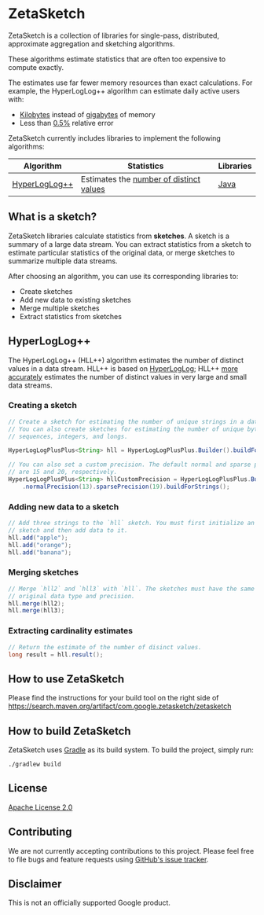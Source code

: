 <!--
    Licensed under the Apache License, Version 2.0 (the "License");
    you may not use this file except in compliance with the License.
    You may obtain a copy of the License at

        https://www.apache.org/licenses/LICENSE-2.0

    Unless required by applicable law or agreed to in writing, software
    distributed under the License is distributed on an "AS IS" BASIS,
    WITHOUT WARRANTIES OR CONDITIONS OF ANY KIND, either express or implied.
    See the License for the specific language governing permissions and
    limitations under the License.
-->

# ZetaSketch
ZetaSketch is a collection of libraries for single-pass, distributed,
approximate aggregation and sketching algorithms.

These algorithms estimate statistics that are often too expensive to compute
exactly.

The estimates use far fewer memory resources than exact calculations. For
example, the HyperLogLog++ algorithm can estimate daily active users with:

* [Kilobytes](https://cloud.google.com/bigquery/docs/reference/standard-sql/hll_functions) instead of [gigabytes](https://ai.google/research/pubs/pub40671) of memory
* Less than [0.5%](https://cloud.google.com/bigquery/docs/reference/standard-sql/hll_functions) relative error

ZetaSketch currently includes libraries to implement the following algorithms:

| Algorithm | Statistics | Libraries |
| --- | --- | --- |
| [HyperLogLog++](#hyperloglog) | Estimates the [number of distinct values](https://en.wikipedia.org/wiki/Count-distinct_problem) | [Java](https://github.com/google/zetasketch/blob/master/java/com/google/zetasketch/HyperLogLogPlusPlus.java) |

## What is a sketch?
ZetaSketch libraries calculate statistics from **sketches**. A sketch is a
summary of a large data stream. You can extract statistics from a sketch to
estimate particular statistics of the original data, or merge sketches to
summarize multiple data streams.

After choosing an algorithm, you can use its corresponding libraries to:

* Create sketches
* Add new data to existing sketches
* Merge multiple sketches
* Extract statistics from sketches

## HyperLogLog++
The HyperLogLog++ (HLL++) algorithm estimates the number of distinct values in a
data stream. HLL++ is based on
[HyperLogLog](https://en.wikipedia.org/wiki/HyperLogLog); HLL++
[more accurately](https://ai.google/research/pubs/pub40671) estimates the number
of distinct values in very large and small data streams.

### Creating a sketch

```java
// Create a sketch for estimating the number of unique strings in a data stream.
// You can also create sketches for estimating the number of unique byte
// sequences, integers, and longs.

HyperLogLogPlusPlus<String> hll = HyperLogLogPlusPlus.Builder().buildForStrings();

// You can also set a custom precision. The default normal and sparse precisions
// are 15 and 20, respectively.
HyperLogLogPlusPlus<String> hllCustomPrecision = HyperLogLogPlusPlus.Builder()
    .normalPrecision(13).sparsePrecision(19).buildForStrings();
```

### Adding new data to a sketch

```java
// Add three strings to the `hll` sketch. You must first initialize an empty
// sketch and then add data to it.
hll.add("apple");
hll.add("orange");
hll.add("banana");
```

### Merging sketches

```java
// Merge `hll2` and `hll3` with `hll`. The sketches must have the same
// original data type and precision.
hll.merge(hll2);
hll.merge(hll3);
```

### Extracting cardinality estimates

```java
// Return the estimate of the number of disinct values.
long result = hll.result();
```

## How to use ZetaSketch
Please find the instructions for your build tool on the right side of
https://search.maven.org/artifact/com.google.zetasketch/zetasketch

## How to build ZetaSketch
ZetaSketch uses [Gradle](https://gradle.org/) as its build system. To build the
project, simply run:

```
./gradlew build
```

## License
[Apache License 2.0](LICENSE)

## Contributing
We are not currently accepting contributions to this project. Please feel free
to file bugs and feature requests using
[GitHub's issue tracker](https://github.com/google/zetasketch/issues/new).

## Disclaimer
This is not an officially supported Google product.
